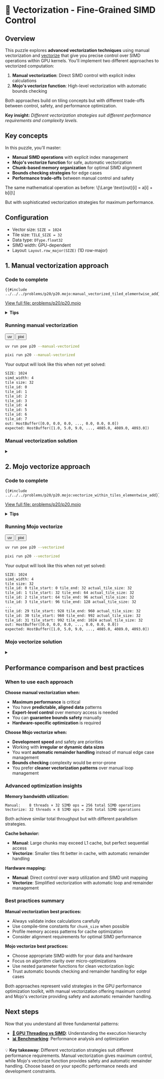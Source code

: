 # 🔧 Vectorization - Fine-Grained SIMD Control

## Overview

This puzzle explores **advanced vectorization techniques** using manual vectorization and [vectorize](https://docs.modular.com/mojo/stdlib/algorithm/functional/vectorize/) that give you precise control over SIMD operations within GPU kernels. You'll implement two different approaches to vectorized computation:

1. **Manual vectorization**: Direct SIMD control with explicit index calculations
2. **Mojo's vectorize function**: High-level vectorization with automatic bounds checking

Both approaches build on tiling concepts but with different trade-offs between control, safety, and performance optimization.

**Key insight:** _Different vectorization strategies suit different performance requirements and complexity levels._

## Key concepts

In this puzzle, you'll master:
- **Manual SIMD operations** with explicit index management
- **Mojo's vectorize function** for safe, automatic vectorization
- **Chunk-based memory organization** for optimal SIMD alignment
- **Bounds checking strategies** for edge cases
- **Performance trade-offs** between manual control and safety

The same mathematical operation as before:
\\[\Large \text{out}[i] = a[i] + b[i]\\]

But with sophisticated vectorization strategies for maximum performance.

## Configuration

- Vector size: `SIZE = 1024`
- Tile size: `TILE_SIZE = 32`
- Data type: `DType.float32`
- SIMD width: GPU-dependent
- Layout: `Layout.row_major(SIZE)` (1D row-major)

## 1. Manual vectorization approach

### Code to complete

```mojo
{{#include ../../../problems/p20/p20.mojo:manual_vectorized_tiled_elementwise_add}}
```
<a href="{{#include ../_includes/repo_url.md}}/blob/main/problems/p20/p20.mojo" class="filename">View full file: problems/p20/p20.mojo</a>

<details>
<summary><strong>Tips</strong></summary>

<div class="solution-tips">

### 1. **Understanding chunk organization**
```mojo
alias chunk_size = tile_size * simd_width  # 32 * 4 = 128 elements per chunk
```
Each tile now contains multiple SIMD groups, not just sequential elements.

### 2. **Global index calculation**
```mojo
global_start = tile_id * chunk_size + i * simd_width
```
This calculates the exact global position for each SIMD vector within the chunk.

### 3. **Direct tensor access**
```mojo
a_vec = a.load[simd_width](global_start, 0)  # Load from global tensor
out.store[simd_width](global_start, 0, ret)  # Store to global tensor
```
Note: Access the original tensors, not the tile views.

### 4. **Key characteristics**
- More control, more complexity, global tensor access
- Perfect SIMD alignment with hardware
- Manual bounds checking required

</div>
</details>

### Running manual vectorization

<div class="code-tabs" data-tab-group="package-manager">
  <div class="tab-buttons">
    <button class="tab-button">uv</button>
    <button class="tab-button">pixi</button>
  </div>
  <div class="tab-content">

```bash
uv run poe p20 --manual-vectorized
```

  </div>
  <div class="tab-content">

```bash
pixi run p20 --manual-vectorized
```

  </div>
</div>

Your output will look like this when not yet solved:

```txt
SIZE: 1024
simd_width: 4
tile size: 32
tile_id: 0
tile_id: 1
tile_id: 2
tile_id: 3
tile_id: 4
tile_id: 5
tile_id: 6
tile_id: 7
out: HostBuffer([0.0, 0.0, 0.0, ..., 0.0, 0.0, 0.0])
expected: HostBuffer([1.0, 5.0, 9.0, ..., 4085.0, 4089.0, 4093.0])
```

### Manual vectorization solution

<details class="solution-details">
<summary></summary>

```mojo
{{#include ../../../solutions/p20/p20.mojo:manual_vectorized_tiled_elementwise_add_solution}}
```

<div class="solution-explanation">

### Manual vectorization deep dive

**Manual vectorization** gives you direct control over SIMD operations with explicit index calculations:

- **Chunk-based organization**: `chunk_size = tile_size * simd_width`
- **Global indexing**: Direct calculation of memory positions
- **Manual bounds management**: You handle edge cases explicitly

**Architecture and memory layout:**

```mojo
alias chunk_size = tile_size * simd_width  # 32 * 4 = 128
```

**Chunk organization visualization (TILE_SIZE=32, SIMD_WIDTH=4):**
```
Original array: [0, 1, 2, 3, ..., 1023]

Chunk 0 (thread 0): [0:128]    ← 128 elements = 32 SIMD groups of 4
Chunk 1 (thread 1): [128:256]  ← Next 128 elements
Chunk 2 (thread 2): [256:384]  ← Next 128 elements
...
Chunk 7 (thread 7): [896:1024] ← Final 128 elements
```

**Processing within one chunk:**
```mojo
@parameter
for i in range(tile_size):  # i = 0, 1, 2, ..., 31
    global_start = tile_id * chunk_size + i * simd_width
    # For tile_id=0: global_start = 0, 4, 8, 12, ..., 124
    # For tile_id=1: global_start = 128, 132, 136, 140, ..., 252
```

**Performance characteristics:**
- **Thread count**: 8 threads (1024 ÷ 128 = 8)
- **Work per thread**: 128 elements (32 SIMD operations of 4 elements each)
- **Memory pattern**: Large chunks with perfect SIMD alignment
- **Overhead**: Minimal - direct hardware mapping
- **Safety**: Manual bounds checking required

**Key advantages:**
- **Predictable indexing**: Exact control over memory access patterns
- **Optimal alignment**: SIMD operations perfectly aligned to hardware
- **Maximum throughput**: No overhead from safety checks
- **Hardware optimization**: Direct mapping to GPU SIMD units

**Key challenges:**
- **Index complexity**: Manual calculation of global positions
- **Bounds responsibility**: Must handle edge cases explicitly
- **Debugging difficulty**: More complex to verify correctness

</div>
</details>

## 2. Mojo vectorize approach

### Code to complete

```mojo
{{#include ../../../problems/p20/p20.mojo:vectorize_within_tiles_elementwise_add}}
```
<a href="{{#include ../_includes/repo_url.md}}/blob/main/problems/p20/p20.mojo" class="filename">View full file: problems/p20/p20.mojo</a>

<details>
<summary><strong>Tips</strong></summary>

<div class="solution-tips">

### 1. **Tile boundary calculation**
```mojo
tile_start = tile_id * tile_size
tile_end = min(tile_start + tile_size, size)
actual_tile_size = tile_end - tile_start
```
Handle cases where the last tile might be smaller than `tile_size`.

### 2. **Vectorized function pattern**
```mojo
@parameter
fn vectorized_add[width: Int](i: Int):
    global_idx = tile_start + i
    if global_idx + width <= size:  # Bounds checking
        # SIMD operations here
```
The `width` parameter is automatically determined by the vectorize function.

### 3. **Calling vectorize**
```mojo
vectorize[vectorized_add, simd_width](actual_tile_size)
```
This automatically handles the vectorization loop with the provided SIMD width.

### 4. **Key characteristics**
- Automatic remainder handling, built-in safety, tile-based access
- Takes explicit SIMD width parameter
- Built-in bounds checking and automatic remainder element processing

</div>
</details>

### Running Mojo vectorize

<div class="code-tabs" data-tab-group="package-manager">
  <div class="tab-buttons">
    <button class="tab-button">uv</button>
    <button class="tab-button">pixi</button>
  </div>
  <div class="tab-content">

```bash
uv run poe p20 --vectorized
```

  </div>
  <div class="tab-content">

```bash
pixi run p20 --vectorized
```

  </div>
</div>

Your output will look like this when not yet solved:

```txt
SIZE: 1024
simd_width: 4
tile size: 32
tile_id: 0 tile_start: 0 tile_end: 32 actual_tile_size: 32
tile_id: 1 tile_start: 32 tile_end: 64 actual_tile_size: 32
tile_id: 2 tile_start: 64 tile_end: 96 actual_tile_size: 32
tile_id: 3 tile_start: 96 tile_end: 128 actual_tile_size: 32
...
tile_id: 29 tile_start: 928 tile_end: 960 actual_tile_size: 32
tile_id: 30 tile_start: 960 tile_end: 992 actual_tile_size: 32
tile_id: 31 tile_start: 992 tile_end: 1024 actual_tile_size: 32
out: HostBuffer([0.0, 0.0, 0.0, ..., 0.0, 0.0, 0.0])
expected: HostBuffer([1.0, 5.0, 9.0, ..., 4085.0, 4089.0, 4093.0])
```

### Mojo vectorize solution

<details class="solution-details">
<summary></summary>

```mojo
{{#include ../../../solutions/p20/p20.mojo:vectorize_within_tiles_elementwise_add_solution}}
```

<div class="solution-explanation">

### Mojo vectorize deep dive

**Mojo's vectorize function** provides automatic vectorization with built-in safety:

- **Explicit SIMD width parameter**: You provide the simd_width to use
- **Built-in bounds checking**: Prevents buffer overruns automatically
- **Automatic remainder handling**: Processes leftover elements automatically
- **Nested function pattern**: Clean separation of vectorization logic

**Tile-based organization:**

```mojo
tile_start = tile_id * tile_size    # 0, 32, 64, 96, ...
tile_end = min(tile_start + tile_size, size)
actual_tile_size = tile_end - tile_start
```

**Automatic vectorization mechanism:**
```mojo
@parameter
fn vectorized_add[width: Int](i: Int):
    global_idx = tile_start + i
    if global_idx + width <= size:
        # Automatic SIMD optimization
```

**How vectorize works:**
- **Automatic chunking**: Divides `actual_tile_size` into chunks of your provided `simd_width`
- **Remainder handling**: Automatically processes leftover elements with smaller widths
- **Bounds safety**: Automatically prevents buffer overruns
- **Loop management**: Handles the vectorization loop automatically

**Execution visualization (TILE_SIZE=32, SIMD_WIDTH=4):**
```
Tile 0 processing:
  vectorize call 0: processes elements [0:4]   with SIMD_WIDTH=4
  vectorize call 1: processes elements [4:8]   with SIMD_WIDTH=4
  ...
  vectorize call 7: processes elements [28:32] with SIMD_WIDTH=4
  Total: 8 automatic SIMD operations
```

**Performance characteristics:**
- **Thread count**: 32 threads (1024 ÷ 32 = 32)
- **Work per thread**: 32 elements (automatic SIMD chunking)
- **Memory pattern**: Smaller tiles with automatic vectorization
- **Overhead**: Slight - automatic optimization and bounds checking
- **Safety**: Built-in bounds checking and edge case handling

</div>
</details>

## Performance comparison and best practices

### When to use each approach

**Choose manual vectorization when:**
- **Maximum performance** is critical
- You have **predictable, aligned data** patterns
- **Expert-level control** over memory access is needed
- You can **guarantee bounds safety** manually
- **Hardware-specific optimization** is required

**Choose Mojo vectorize when:**
- **Development speed** and safety are priorities
- Working with **irregular or dynamic data sizes**
- You want **automatic remainder handling** instead of manual edge case management
- **Bounds checking** complexity would be error-prone
- You prefer **cleaner vectorization patterns** over manual loop management

### Advanced optimization insights

**Memory bandwidth utilization:**
```
Manual:    8 threads × 32 SIMD ops = 256 total SIMD operations
Vectorize: 32 threads × 8 SIMD ops = 256 total SIMD operations
```
Both achieve similar total throughput but with different parallelism strategies.

**Cache behavior:**
- **Manual**: Large chunks may exceed L1 cache, but perfect sequential access
- **Vectorize**: Smaller tiles fit better in cache, with automatic remainder handling

**Hardware mapping:**
- **Manual**: Direct control over warp utilization and SIMD unit mapping
- **Vectorize**: Simplified vectorization with automatic loop and remainder management

### Best practices summary

**Manual vectorization best practices:**
- Always validate index calculations carefully
- Use compile-time constants for `chunk_size` when possible
- Profile memory access patterns for cache optimization
- Consider alignment requirements for optimal SIMD performance

**Mojo vectorize best practices:**
- Choose appropriate SIMD width for your data and hardware
- Focus on algorithm clarity over micro-optimizations
- Use nested parameter functions for clean vectorization logic
- Trust automatic bounds checking and remainder handling for edge cases

Both approaches represent valid strategies in the GPU performance optimization toolkit, with manual vectorization offering maximum control and Mojo's vectorize providing safety and automatic remainder handling.

## Next steps

Now that you understand all three fundamental patterns:

- **[🧠 GPU Threading vs SIMD](./gpu-thread-vs-simd.md)**: Understanding the execution hierarchy
- **[📊 Benchmarking](./benchmarking.md)**: Performance analysis and optimization

💡 **Key takeaway**: Different vectorization strategies suit different performance requirements. Manual vectorization gives maximum control, while Mojo's vectorize function provides safety and automatic remainder handling. Choose based on your specific performance needs and development constraints.
